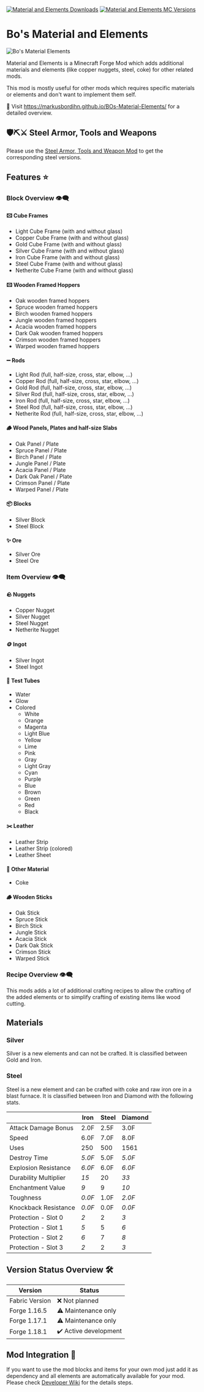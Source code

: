 [![Material and Elements Downloads](http://cf.way2muchnoise.eu/full_material-elements_downloads.svg)](https://www.curseforge.com/minecraft/mc-mods/material-elements)
[![Material and Elements MC Versions](http://cf.way2muchnoise.eu/versions/Minecraft_material-elements_all.svg)](https://www.curseforge.com/minecraft/mc-mods/material-elements)

# Bo's Material and Elements

![Bo's Material Elements][logo]

Material and Elements is a Minecraft Forge Mod which adds additional materials and elements (like copper nuggets, steel, coke) for other related mods.

This mod is mostly useful for other mods which requires specific materials or elements and don't want to implement them self.

🚀 Visit https://markusbordihn.github.io/BOs-Material-Elements/ for a detailed overview.

## 🛡️⛏️⚔️ Steel Armor, Tools and Weapons

Please use the [Steel Armor, Tools and Weapon Mod][steel-armor-tools-and-weapons] to get the corresponding steel versions.

## Features ⭐

### Block Overview 👁️‍🗨️

#### 🖾 Cube Frames

- Light Cube Frame (with and without glass)
- Copper Cube Frame (with and without glass)
- Gold Cube Frame (with and without glass)
- Silver Cube Frame (with and without glass)
- Iron Cube Frame (with and without glass)
- Steel Cube Frame (with and without glass)
- Netherite Cube Frame (with and without glass)

#### 🖾 Wooden Framed Hoppers

- Oak wooden framed hoppers
- Spruce wooden framed hoppers
- Birch wooden framed hoppers
- Jungle wooden framed hoppers
- Acacia wooden framed hoppers
- Dark Oak wooden framed hoppers
- Crimson wooden framed hoppers
- Warped wooden framed hoppers

#### ➖ Rods

- Light Rod (full, half-size, cross, star, elbow, ...)
- Copper Rod (full, half-size, cross, star, elbow, ...)
- Gold Rod (full, half-size, cross, star, elbow, ...)
- Silver Rod (full, half-size, cross, star, elbow, ...)
- Iron Rod (full, half-size, cross, star, elbow, ...)
- Steel Rod (full, half-size, cross, star, elbow, ...)
- Netherite Rod (full, half-size, cross, star, elbow, ...)

#### 🪵 Wood Panels, Plates and half-size Slabs

- Oak Panel / Plate
- Spruce Panel / Plate
- Birch Panel / Plate
- Jungle Panel / Plate
- Acacia Panel / Plate
- Dark Oak Panel / Plate
- Crimson Panel / Plate
- Warped Panel / Plate

#### 📦 Blocks

- Silver Block
- Steel Block

#### ✨ Ore

- Silver Ore
- Steel Ore

### Item Overview 👁️‍🗨️

#### 🪨 Nuggets

- Copper Nugget
- Silver Nugget
- Steel Nugget
- Netherite Nugget

#### 🪙 Ingot

- Silver Ingot
- Steel Ingot

#### 🧪 Test Tubes

- Water
- Glow
- Colored
  - White
  - Orange
  - Magenta
  - Light Blue
  - Yellow
  - Lime
  - Pink
  - Gray
  - Light Gray
  - Cyan
  - Purple
  - Blue
  - Brown
  - Green
  - Red
  - Black

#### ✂️ Leather

- Leather Strip
- Leather Strip (colored)
- Leather Sheet

#### 🔭 Other Material

- Coke

#### 🪵 Wooden Sticks

- Oak Stick
- Spruce Stick
- Birch Stick
- Jungle Stick
- Acacia Stick
- Dark Oak Stick
- Crimson Stick
- Warped Stick

### Recipe Overview 👁️‍🗨️

This mods adds a lot of additional crafting recipes to allow the crafting of the added elements or to simplify crafting of existing items like wood cutting.

## Materials

### Silver

Silver is a new elements and can not be crafted.
It is classified between Gold and Iron.

### Steel

Steel is a new element and can be crafted with coke and raw iron ore in a blast furnace.
It is classified between Iron and Diamond with the following stats.

|                       | Iron   | Steel | Diamond |
| --------------------- | ------ | ----- | ------- |
| Attack Damage Bonus   | 2.0F   | 2.5F  | 3.0F    |
| Speed                 | 6.0F   | 7.0F  | 8.0F    |
| Uses                  | 250    | 500   | 1561    |
| Destroy Time          | _5.0F_ | 5.0F  | _5.0F_  |
| Explosion Resistance  | _6.0F_ | 6.0F  | _6.0F_  |
| Durability Multiplier | _15_   | 20    | _33_    |
| Enchantment Value     | _9_    | 9     | _10_    |
| Toughness             | _0.0F_ | 1.0F  | _2.0F_  |
| Knockback Resistance  | _0.0F_ | 0.0F  | _0.0F_  |
| Protection - Slot 0   | _2_    | 2     | _3_     |
| Protection - Slot 1   | _5_    | 5     | _6_     |
| Protection - Slot 2   | _6_    | 7     | _8_     |
| Protection - Slot 3   | _2_    | 2     | _3_     |

## Version Status Overview 🛠️

| Version        | Status                |
| -------------- | --------------------- |
| Fabric Version | ❌ Not planned        |
| Forge 1.16.5   | ⚠️ Maintenance only   |
| Forge 1.17.1   | ⚠️ Maintenance only   |
| Forge 1.18.1   | ✔️ Active development |

## Mod Integration 🚀

If you want to use the mod blocks and items for your own mod just add it as dependency and all elements are automatically available for your mod.
Please check [Developer Wiki][dev-wiki] for the details steps.

[logo]: src/main/resources/logo.png
[steel-armor-tools-and-weapons]: https://www.curseforge.com/minecraft/mc-mods/steel-armor-tools-and-weapons
[dev-wiki]: https://github.com/MarkusBordihn/BOs-Material-Elements/wiki
